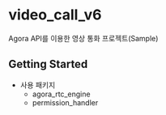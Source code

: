 # video_call_v6
Agora API를 이용한 영상 통화 프로젝트(Sample)

## Getting Started
- 사용 패키지
  - agora_rtc_engine
  - permission_handler